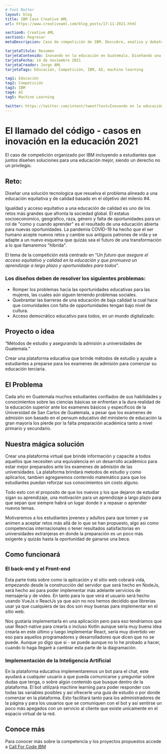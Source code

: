 ```yaml
---
# Font Matter
layout: blog
title: IBM Caso Creative AML
url: https://www.creativeaml.com/blog_posts/17-11-2021.html

section0: Creative AML
section1: Regresar
metaDescripcion: Caso de competición de IBM, Descubre, analiza y debate conmigo sobre mi proyecto de inovación de la educación de Guatemala utilizando tecnologías de IBM.

tarjetaTitulo: Resumen
tarjetaContenido: Inovando en la educación en Guatemala. Diseñando una solución inovativa y tecnologica que ayude a resolver o alinearse al problema de una educación accesible, equitativa y de calidad para todos.
tarjetaFecha: 14 de noviembre 2021
tarjetaCreador: Jorge AML
tarjetaTags: Educación, Competición, IBM, AI, machine learning

tag1: Educación
tag2: Competición
tag3: IBM
tag4: AI
tag5: Machine Learning

twitter: https://twitter.com/intent/tweet?text=Inovando en la educación caso de IBM, aprende acerca del proyecto de una educación igualitaria, de calidad y gratuita para Guatemala &via=JorgeAml11&hashtags=educación,guatemala,inovando,equidad,empatía
---
```

<h1>El llamado del código - casos en inovación en la educación 2021</h1>
<p>El caso de competición organizado por IBM incluyendo a estudiantes que juntos diseñen soluciones para una educación mejor, siendo un derecho no un privilegio.</p>
<h2>Reto:</h2>
<p>Diseñar una solución tecnologica que resuelva el problema alineado a una educación equitativa y de calidad basado en el objetivo del milenio #4.</p>
<p>Igualdad y acceso equitativo a una educación de calidad es uno de los retos más grandes que afronta la sociedad global. El estatus socioeconomico, geográfico, raza, género y falta de oportunidades para un rol de "como y cuando aprender" es el resultado de una educación abierta para nuevas oportunidades. La pandemia COVID-19 ha hecho que el ser humano acepte nuevos retos y cambie sus antiguos patrones de vida y se adapte a un nuevo esquema que quizás sea el futuro de una transformación a lo que llamaremos "hibrida".</p>
<p>El tema de la competición está centrado en <q><i>Un futuro que asegure el acceso equitativo y calidad en la educación y que promueva un aprendizaje a largo plazo y oportunidades para todos</i></q>.</p>
<h3>Los diseños deben de resolver los siguientes problemas:</h3>
<ul>
<li>Romper los problemas hacia las oportunidades educativas para las mujeres, las cuales aún siguen teniendo problemas sociales.</li>
<li>Quebrantar las barreras de una educación de baja calidad la cual hace que comunidades con falta de opportunidades tengan bajo nivel de cultura.</li>
<li>Acceso democrático educativo para todos, en un mundo digitalizado.</li>
</ul>
<h2>Proyecto o idea</h2>
<p><q>Métodos de estudio y asegurando la admisión a universidades de Guatemala.</q></p>
<p>Crear una plataforma educativa que brinde métodos de estudio y ayude a estudiantes a preparse para los examenes de admisión para comenzar su educación terciaria.</p>
<h2>El Problema</h2>
<p>Cada año en Guatemala muchos estudiantes confiados de sus habilidades y conocimientos sobre las ciencias básicas se enfrentan a la dura realidad de la educación superior ante los examenes básicos y específicos de la Universidad de San Carlos de Guatemala, a pesar que los examenes de admisión son basado en el pensum educativo del ministerio de educación la gran mayoria los pierde por la falta preparación académica tanto a nivel primario y secundario. </p>
<h2>Nuestra mágica solución</h2>
<p>Crear una plataforma virtual que brinde información y capacite a todos aquellos que necesiten una equivalencia en un desarrollo académico para estar mejor preparados ante los examenes de admisión de las universidades. La plataforma brindará metodos de estudio y como aplicarlos, tambien agregaremos contenido matemático para que los estudiantes puedan reforzar sus conocimientos sin costo alguno.</p>
<p>Todo esto con el proposito de que los nuevos y los que dejaron de estudiar sigan su aprendizaje, una motivación para un aprendizaje a largo plazo para que sepan que siempre habrá un lugar donde ir a repasar o aprender nuevos temas.</p>
<p>Motivaremos a los estudiantes jovenes y adultos para que tomen y se animen a aceptar retos más allá de lo que se han propuesto, algo asi como competencias internacionales o tener resultados satisfactorias en universidades extranjeras en donde la preparación es un poco más exigente y quizás hasta la oportunidad de ganarse una beca.</p>
<h2>Como funcionará</h2>
<h3>El back-end y el Front-end</h3>
<p>Esta parte trata sobre como la aplicación y el sitio web cobrará vida, empezando desde la construcción del servidor que será hecho en NodeJs, será hecho así para poder implementar más adelante servicios de mensajeria y de video. En tanto para lo que verá el usuario será hecho usando VueJs o ReactJs ya que aún no nos hemos decidido que librerias usar ya que cualquiera de las dos son muy buenas para implementar en el sitio web.</p>
<p>Nos gustaría implementarla en una aplicación pero para eso tendríamos que usar React-native para crearla o incluso Kotlin aunque sería muy buena idea crearla en este último y luego implementar React, sería muy divertido ver eso para aquellos programadores y desarrolladores que dicen que no se puede. Aunque yo digo que si - se puede aunque no lo he probado a hacer, cuando lo haga llegaré a cambiar esta parte de la diagramación.</p>
<h3>Implementación de la Inteligencia Artificial</h3>
<p>En la plataforma educativa implementaremos un bot para el chat, este ayudará a cualquier usuario a que pueda comunicarse y preguntar sobre dudas que tenga, o sobre algún contenido que busque dentro de la plataforma. El bot utilizará machine learning para poder responder con todas las variables posibles y así ofrecerle una guía de estudio o por donde comenzar en la plataforma. Esto facilitará tanto para los administradores de la página y para los usuarios que se comuniquen con el bot y así sentirse un poco más apegados con un servicio al cliente que existe unicamente en el espacio virtual de la red.</p>
<h2>Conoce más</h2>
<p>Para conocer más sobre la competencia y los proyectos propuestos accede a <a class="decoration" href="https://callforcode-platform.bemyapp.com/#/event">Call For Code IBM</a></p>